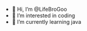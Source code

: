 - 👋 Hi, I’m @LifeBroGoo
- 👀 I’m interested in coding
- 🌱 I’m currently learning java

<!---
LifeBroGoo/LifeBroGoo is a ✨ special ✨ repository because its `README.md` (this file) appears on your GitHub profile.
You can click the Preview link to take a look at your changes.
--->
